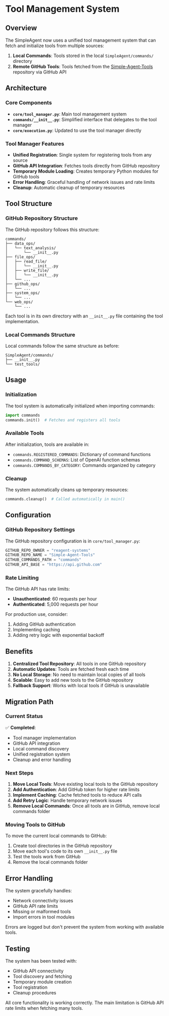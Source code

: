 # Tool Management System

## Overview

The SimpleAgent now uses a unified tool management system that can fetch and initialize tools from multiple sources:

1. **Local Commands**: Tools stored in the local `SimpleAgent/commands/` directory
2. **Remote GitHub Tools**: Tools fetched from the [Simple-Agent-Tools](https://github.com/reagent-systems/Simple-Agent-Tools) repository via GitHub API

## Architecture

### Core Components

- **`core/tool_manager.py`**: Main tool management system
- **`commands/__init__.py`**: Simplified interface that delegates to the tool manager
- **`core/execution.py`**: Updated to use the tool manager directly

### Tool Manager Features

- **Unified Registration**: Single system for registering tools from any source
- **GitHub API Integration**: Fetches tools directly from GitHub repository
- **Temporary Module Loading**: Creates temporary Python modules for GitHub tools
- **Error Handling**: Graceful handling of network issues and rate limits
- **Cleanup**: Automatic cleanup of temporary resources

## Tool Structure

### GitHub Repository Structure

The GitHub repository follows this structure:
```
commands/
├── data_ops/
│   └── text_analysis/
│       └── __init__.py
├── file_ops/
│   ├── read_file/
│   │   └── __init__.py
│   ├── write_file/
│   │   └── __init__.py
│   └── ...
├── github_ops/
│   └── ...
├── system_ops/
│   └── ...
└── web_ops/
    └── ...
```

Each tool is in its own directory with an `__init__.py` file containing the tool implementation.

### Local Commands Structure

Local commands follow the same structure as before:
```
SimpleAgent/commands/
├── __init__.py
└── test_tools/
```

## Usage

### Initialization

The tool system is automatically initialized when importing commands:

```python
import commands
commands.init()  # Fetches and registers all tools
```

### Available Tools

After initialization, tools are available in:
- `commands.REGISTERED_COMMANDS`: Dictionary of command functions
- `commands.COMMAND_SCHEMAS`: List of OpenAI function schemas
- `commands.COMMANDS_BY_CATEGORY`: Commands organized by category

### Cleanup

The system automatically cleans up temporary resources:

```python
commands.cleanup()  # Called automatically in main()
```

## Configuration

### GitHub Repository Settings

The GitHub repository configuration is in `core/tool_manager.py`:

```python
GITHUB_REPO_OWNER = "reagent-systems"
GITHUB_REPO_NAME = "Simple-Agent-Tools"
GITHUB_COMMANDS_PATH = "commands"
GITHUB_API_BASE = "https://api.github.com"
```

### Rate Limiting

The GitHub API has rate limits:
- **Unauthenticated**: 60 requests per hour
- **Authenticated**: 5,000 requests per hour

For production use, consider:
1. Adding GitHub authentication
2. Implementing caching
3. Adding retry logic with exponential backoff

## Benefits

1. **Centralized Tool Repository**: All tools in one GitHub repository
2. **Automatic Updates**: Tools are fetched fresh each time
3. **No Local Storage**: No need to maintain local copies of all tools
4. **Scalable**: Easy to add new tools to the GitHub repository
5. **Fallback Support**: Works with local tools if GitHub is unavailable

## Migration Path

### Current Status

✅ **Completed**:
- Tool manager implementation
- GitHub API integration
- Local command discovery
- Unified registration system
- Cleanup and error handling

### Next Steps

1. **Move Local Tools**: Move existing local tools to the GitHub repository
2. **Add Authentication**: Add GitHub token for higher rate limits
3. **Implement Caching**: Cache fetched tools to reduce API calls
4. **Add Retry Logic**: Handle temporary network issues
5. **Remove Local Commands**: Once all tools are in GitHub, remove local commands folder

### Moving Tools to GitHub

To move the current local commands to GitHub:

1. Create tool directories in the GitHub repository
2. Move each tool's code to its own `__init__.py` file
3. Test the tools work from GitHub
4. Remove the local commands folder

## Error Handling

The system gracefully handles:
- Network connectivity issues
- GitHub API rate limits
- Missing or malformed tools
- Import errors in tool modules

Errors are logged but don't prevent the system from working with available tools.

## Testing

The system has been tested with:
- GitHub API connectivity
- Tool discovery and fetching
- Temporary module creation
- Tool registration
- Cleanup procedures

All core functionality is working correctly. The main limitation is GitHub API rate limits when fetching many tools. 